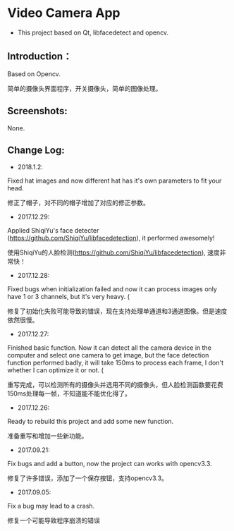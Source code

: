 # Video Camera App
- This project based on Qt, libfacedetect and opencv.

## Introduction： ##

Based on Opencv.

简单的摄像头界面程序，开关摄像头，简单的图像处理。

## Screenshots: ##

None.

## Change Log: ##

- 2018.1.2:      

Fixed hat images and now different hat has it's own parameters to fit your head.

修正了帽子，对不同的帽子增加了对应的修正参数。

- 2017.12.29:     

Applied ShiqiYu's face detecter (https://github.com/ShiqiYu/libfacedetection), it performed awesomely!       

使用ShiqiYu的人脸检测(https://github.com/ShiqiYu/libfacedetection), 速度非常快！      

- 2017.12.28:

Fixed bugs when initialization failed and now it can process images only have 1 or 3 channels, but it's very heavy. (            

修复了初始化失败可能导致的错误，现在支持处理单通道和3通道图像。但是速度依然很慢。       


- 2017.12.27:     

Finished basic function. Now it can detect all the camera device in the computer and select one camera to get image, but the face detection function performed badly, it will take 150ms to process each frame, I don't whether I can optimize it or not.  (            

重写完成，可以检测所有的摄像头并选用不同的摄像头，但人脸检测函数要花费150ms处理每一帧，不知道能不能优化得了。      


- 2017.12.26:     

Ready to rebuild this project and add some new function.       

准备重写和增加一些新功能。     


- 2017.09.21:     
 
Fix bugs and add a button, now the project can works with opencv3.3.           

修复了许多错误，添加了一个保存按钮，支持opencv3.3。               


- 2017.09.05:      

Fix a bug may lead to a crash.          

修复一个可能导致程序崩溃的错误              

